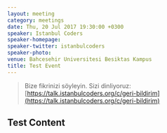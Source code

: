 ```yaml
---
layout: meeting
category: meetings
date: Thu, 20 Jul 2017 19:30:00 +0300
speaker: Istanbul Coders
speaker-homepage:
speaker-twitter: istanbulcoders
speaker-photo:
venue: Bahcesehir Universitesi Besiktas Kampus
title: Test Event
---
```


> Bize fikrinizi söyleyin. Sizi dinliyoruz: [https://talk.istanbulcoders.org/c/geri-bildirim](https://talk.istanbulcoders.org/c/geri-bildirim)

Test Content
----

